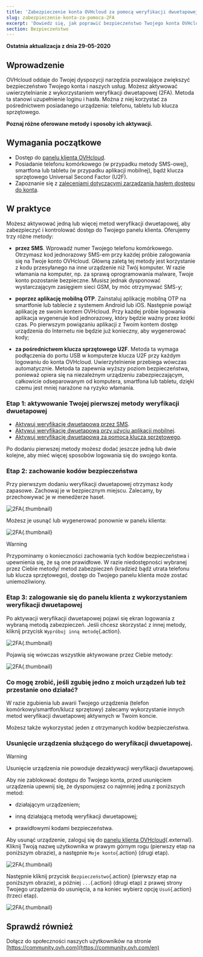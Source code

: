 ```yaml
---
title: 'Zabezpieczenie konta OVHcloud za pomocą weryfikacji dwuetapowej'
slug: zabezpieczenie-konta-za-pomoca-2FA
excerpt: 'Dowiedz się, jak poprawić bezpieczeństwo Twojego konta OVHcloud dzięki aktywacji weryfikacji dwuetapowej'
section: Bezpieczeństwo
---
```


**Ostatnia aktualizacja z dnia 29-05-2020**

## Wprowadzenie

OVHcloud oddaje do Twojej dyspozycji narzędzia pozwalające zwiększyć bezpieczeństwo Twojego konta i naszych usług.
Możesz aktywować uwierzytelnianie z wykorzystaniem weryfikacji dwuetapowej (2FA). Metoda ta stanowi uzupełnienie loginu i hasła. Można z niej korzystać za pośrednictwem posiadanego urządzenia: telefonu, tabletu lub klucza sprzętowego. 

**Poznaj różne oferowane metody i sposoby ich aktywacji.**

## Wymagania początkowe

- Dostęp do [panelu klienta OVHcloud](https://www.ovh.com/auth/?action=gotomanager).
- Posiadanie telefonu komórkowego (w przypadku metody SMS-owej), smartfona lub tabletu (w przypadku aplikacji mobilnej), bądź klucza sprzętowego Universal Second Factor (U2F).
- Zapoznanie się z [zaleceniami dotyczącymi zarządzania hasłem dostępu do konta](../zarzadzanie-haslem/).

## W praktyce

Możesz aktywować jedną lub więcej metod weryfikacji dwuetapowej, aby zabezpieczyć i kontrolować dostęp do Twojego panelu klienta.
Oferujemy trzy różne metody:

- **przez SMS**. Wprowadź numer Twojego telefonu komórkowego. Otrzymasz kod jednorazowy SMS-em przy każdej próbie zalogowania się na Twoje konto OVHcloud. Główną zaletą tej metody jest korzystanie z kodu przesyłanego na inne urządzenie niż Twój komputer. W razie włamania na komputer, np. za sprawą oprogramowania malware, Twoje konto pozostanie bezpieczne. Musisz jednak dysponować wystarczającym zasięgiem sieci GSM, by móc otrzymywać SMS-y;

- **poprzez aplikację mobilną OTP**. Zainstaluj aplikację mobilną OTP na smartfonie lub tablecie z systemem Android lub iOS. Następnie powiąż aplikację ze swoim kontem OVHcloud. Przy każdej próbie logowania aplikacja wygeneruje kod jednorazowy, który będzie ważny przez krótki czas.
Po pierwszym powiązaniu aplikacji z Twoim kontem dostęp urządzenia do Internetu nie będzie już konieczny, aby wygenerować kody;


- **za pośrednictwem klucza sprzętowego U2F**. Metoda ta wymaga podłączenia do portu USB w komputerze klucza U2F przy każdym logowaniu do konta OVHcloud. Uwierzytelnienie przebiega wówczas automatycznie. Metoda ta zapewnia wyższy poziom bezpieczeństwa, ponieważ opiera się na niezależnym urządzeniu zabezpieczającym, całkowicie odseparowanym od komputera, smartfona lub tabletu, dzięki czemu jest mniej narażone na ryzyko włamania.

### Etap 1: aktywowanie Twojej pierwszej metody weryfikacji dwuetapowej

- [Aktywuj weryfikację dwuetapową przez SMS](../aktywacja-weryfikacji-dwuetapowej-przez-sms/).
- [Aktywuj weryfikację dwuetapową przy użyciu aplikacji mobilnej](../wlacz-weryfikacje-dwuetapowa-przez-aplikacje-mobilna/).
- [Aktywuj weryfikację dwuetapową za pomocą klucza sprzętowego](../aktywacja-weryfikacji-dwuetapowej-za-pomoca-klucza-sprzetowego/).

Po dodaniu pierwszej metody możesz dodać jeszcze jedną lub dwie kolejne, aby mieć więcej sposobów logowania się do swojego konta.

### Etap 2: zachowanie kodów bezpieczeństwa

Przy pierwszym dodaniu weryfikacji dwuetapowej otrzymasz kody zapasowe. Zachowaj je w bezpiecznym miejscu. Zalecamy, by przechowywać je w menedżerze haseł.

![2FA](images/2facodes.png){.thumbnail}

Możesz je usunąć lub wygenerować ponownie w panelu klienta:

![2FA](images/2facodesaction.png){.thumbnail}

> [!warning]
>
> Przypominamy o konieczności zachowania tych kodów bezpieczeństwa i upewnienia się, że są one prawidłowe. W razie niedostępności wybranej przez Ciebie metody/ metod zabezpieczeń (kradzież bądź utrata telefonu lub klucza sprzętowego), dostęp do Twojego panelu klienta może zostać uniemożliwiony.
> 

### Etap 3: zalogowanie się do panelu klienta z wykorzystaniem weryfikacji dwuetapowej

Po aktywacji weryfikacji dwuetapowej pojawi się ekran logowania z wybraną metodą zabezpieczeń. Jeśli chcesz skorzystać z innej metody, kliknij przycisk `Wypróbuj inną metodę`{.action}.

![2FA](images/2fasmsloginedit.png){.thumbnail}

Pojawią się wówczas wszystkie aktywowane przez Ciebie metody:

![2FA](images/2faloginchoice.png){.thumbnail}

### Co mogę zrobić, jeśli zgubię jedno z moich urządzeń lub też przestanie ono działać?

W razie zgubienia lub awarii Twojego urządzenia (telefon komórkowy/smartfon/klucz sprzętowy) zalecamy wykorzystanie innych metod weryfikacji dwuetapowej aktywnych w Twoim koncie.

Możesz także wykorzystać jeden z otrzymanych kodów bezpieczeństwa. 


### Usunięcie urządzenia służącego do weryfikacji dwuetapowej.

> [!warning]
>
> Usunięcie urządzenia nie powoduje dezaktywacji weryfikacji dwuetapowej. 
> 
> Aby nie zablokować dostępu do Twojego konta, przed usunięciem urządzenia upewnij się, że dysponujesz co najmniej jedną z poniższych metod:
> 
> - działającym urządzeniem;
> 
> - inną działającą metodą weryfikacji dwuetapowej; 
> 
> - prawidłowymi kodami bezpieczeństwa.
> 

Aby usunąć urządzenie, zaloguj się do [panelu klienta OVHcloud](https://www.ovh.com/auth/?action=gotomanager){.external}. Kliknij Twoją nazwę użytkownika w prawym górnym rogu (pierwszy etap na poniższym obrazie), a następnie `Moje konto`{.action} (drugi etap). 

![2FA](images/hub2FAb.png){.thumbnail}

Następnie kliknij przycisk `Bezpieczeństwo`{.action} (pierwszy etap na poniższym obrazie), a później `...`{.action} (drugi etap) z prawej strony Twojego urządzenia do usunięcia, a na koniec wybierz opcję `Usuń`{.action} (trzeci etap).

![2FA](images/hub2FAc.png){.thumbnail}


## Sprawdź również

Dołącz do społeczności naszych użytkowników na stronie [https://community.ovh.com](https://community.ovh.com/en)
